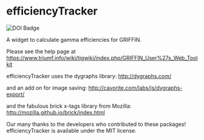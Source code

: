efficiencyTracker
=================

![DOI Badge](https://zenodo.org/badge/3877/BillMills/efficiencyTracker.png)

A widget to calculate gamma efficiencies for GRIFFIN.  

Please see the help page at https://www.triumf.info/wiki/tigwiki/index.php/GRIFFIN_User%27s_Web_Toolkit

efficiencyTracker uses the dygraphs library:
http://dygraphs.com/

and an add on for image saving:
http://cavorite.com/labs/js/dygraphs-export/

and the fabulous brick x-tags library from Mozilla:
http://mozilla.github.io/brick/index.html

Our many thanks to the developers who contributed to these packages!  efficiencyTracker is available under the MIT license.
